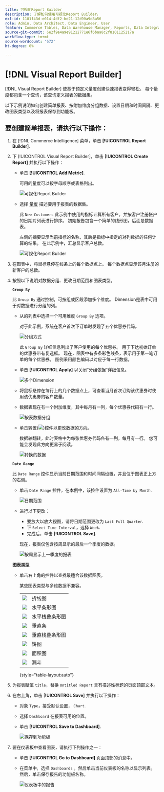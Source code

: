 ```yaml
---
title: 可视化Report Builder
description: 了解如何使用可视化Report Builder。
exl-id: 1101f43d-e014-4df2-be21-12d90a9d8a56
role: Admin, Data Architect, Data Engineer, User
feature: Commerce Tables, Data Warehouse Manager, Reports, Data Integration
source-git-commit: 6e2f9e4a9e91212771e6f6baa8c2f8101125217a
workflow-type: tm+mt
source-wordcount: '672'
ht-degree: 0%

---
```


# [!DNL Visual Report Builder]

[!DNL Visual Report Builder] 使基于预定义量度创建快速报表变得轻松。 每个量度都包含一个查询，该查询定义报表的数据集。

以下示例说明如何创建简单报表、按附加维度分组数据、设置日期和时间间隔、更改图表类型以及将报表保存到功能板。

## 要创建简单报表，请执行以下操作：

1. 在 [!DNL Commerce Intelligence] 菜单，单击 **[!UICONTROL Report Builder]**.

1. 下 [!UICONTROL Visual Report Builder]，单击 **[!UICONTROL Create Report]** 并执行以下操作：

   * 单击 **[!UICONTROL Add Metric]**.

     可用的量度可以按字母顺序或表格列出。

     ![可视化Report Builder](../../assets/magento-bi-visual-report-builder-add-metric.png)

   * 选择 [量度](../../data-user/reports/ess-manage-data-metrics.md) 描述要用于报表的数据集。

     此 `New Customers` 此示例中使用的指标计算所有客户，并按客户注册帐户的日期对列表进行排序。 初始报告包含一个简单的线形图，后面是数据表。

     左侧的摘要显示当前指标的名称，其后是指标中指定的对列数据的任何计算的结果。 在此示例中，汇总显示客户总数。

     ![可视化Report Builder](../../assets/magento-bi-report-builder-untitled.png)

1. 在图表中，将鼠标悬停在线条上的每个数据点上。 每个数据点显示该月注册的新客户的总数。

1. 按照以下说明对数据分组、更改日期范围和图表类型。

   **`Group By`**

   此 `Group By` 通过控制，可按组或区段添加多个维度。 Dimension是表中可用于对数据进行分组的列。

   * 从的列表中选择一个可用维度 `Group By` 选项。

     对于此示例，系统在客户首次下订单时发现了五个优惠券代码。

     ![分组方式](../../assets/magento-bi-report-builder-group-by-dimensions.png)

     此 `Group By` 详细信息列出了客户使用的每个优惠券。 用于下达初始订单的优惠券带有复选框。 现在，图表中有多条彩色线条，表示用于第一笔订单的每个优惠券。 图例采用颜色编码以对应于每一行数据。

   * 单击 **[!UICONTROL Apply]** 以关闭“分组依据”详细信息。

     ![多个Dimension](../../assets/magento-bi-report-builder-group-by-dimension-detail.png)

   * 将鼠标悬停在每行上的几个数据点上，可查看当月首次订购该优惠券时使用该优惠券的客户数量。

   * 数据表现在有一个附加维度，其中每月有一列，每个优惠券代码有一行。

     ![按表数据分组](../../assets/magento-bi-report-builder-group-by-table-data.png)

   * 单击转置(![](../../assets/magento-bi-btn-transpose.png))控件以更改数据的方向。

     数据轴翻转，此时表格中为每张优惠券代码各有一列，每月有一行。 您可能会发现此方向更易于阅读。

     ![转换的数据](../../assets/magento-bi-report-builder-group-by-table-data-transposed.png)

   **`Date Range`**

   此 `Date Range` 控件显示当前日期范围和时间间隔设置，并且位于图表正上方的右侧。

   * 单击 `Date Range` 控件，在本例中，该控件设置为 `All-Time by Month`.

     ![日期范围](../../assets/magento-bi-report-builder-date-range.png)

   * 进行以下更改：

      * 要放大以放大视图，请将日期范围更改为 `Last Full Quarter`.
      * 下 `Select Time Interval`，选择 `Week`.
      * 完成后，单击 **[!UICONTROL Save]**.

     现在，报表仅包含按周显示的最后一个季度的数据。

     ![按周显示上一季度的报表](../../assets/magento-bi-report-builder-date-range-quarter-by-week-chart.png)

   **图表类型**

   * 单击右上角的控件以查找最适合该数据图表。

     某些图表类型与多维数据不兼容。

     | | |
     |-----|-----|
     | ![](../../assets/magento-bi-btn-chart-line.png) | 折线图 |
     | ![](../../assets/magento-bi-btn-chart-horz-bar.png) | 水平条形图 |
     | ![](../../assets/magento-bi-btn-chart-horz-stacked-bar.png) | 水平栈叠条形图 |
     | ![](../../assets/magento-bi-btn-chart-vert-bar.png) | 垂直条 |
     | ![](../../assets/magento-bi-btn-chart-vert-stacked-bar.png) | 垂直栈叠条形图 |
     | ![](../../assets/magento-bi-btn-chart-pie.png) | 饼图 |
     | ![](../../assets/magento-bi-btn-chart-area.png) | 面积图 |
     | ![](../../assets/magento-bi-btn-chart-funnel.png) | 漏斗 |

     {style="table-layout:auto"}

1. 为报表赋值 `title`，替换 `Untitled Report` 具有描述性标题的页面顶部文本。

1. 在右上角，单击 **[!UICONTROL Save]** 并执行以下操作：

   * 对象 `Type`，接受默认设置， `Chart`.

   * 选择 `Dashboard` 在报表可用的位置。

   * 单击 **[!UICONTROL Save to Dashboard]**.

     ![保存到功能板](../../assets/magento-bi-report-builder-save-to-dashboard.png)

1. 要在仪表板中查看图表，请执行下列操作之一：

   * 单击 **[!UICONTROL Go to Dashboard]** 页面顶部的消息中。

   * 在菜单中，选择 `Dashboards` ，然后单击当前仪表板的名称以显示列表。 然后，单击保存报告的功能板名称。

     ![仪表板中的报告](../../assets/magento-bi-report-builder-my-dashboard.png)
